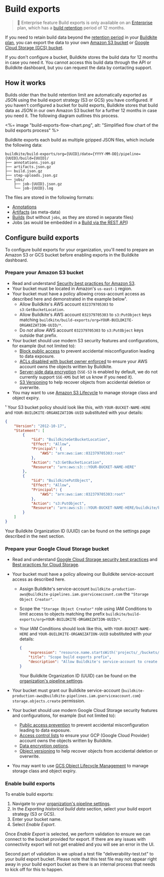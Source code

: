 # Build exports

> 📘 Enterprise feature
> Build exports is only available on an [Enterprise](https://buildkite.com/pricing) plan, which has a [build retention](/docs/pipelines/build-retention) period of 12 months.

If you need to retain build data beyond the [retention period](/docs/pipelines/build-retention) in your [Buildkite plan](https://buildkite.com/pricing), you can export the data to your own [Amazon S3 bucket](https://aws.amazon.com/s3/) or [Google Cloud Storage (GCS) bucket](https://cloud.google.com/storage).

If you don't configure a bucket, Buildkite stores the build data for 12 months in case you need it. You cannot access this build data through the API or Buildkite dashboard, but you can request the data by contacting support.

## How it works

Builds older than the build retention limit are automatically exported as JSON using the build export strategy (S3 or GCS) you have configured. If you haven't configured a bucket for build exports, Buildkite stores that build data as JSON in our own Amazon S3 bucket for a further 12 months in case you need it. The following diagram outlines this process.

<%= image "build-exports-flow-chart.png", alt: "Simplified flow chart of the build exports process" %>

Buildkite exports each build as multiple gzipped JSON files, which include the following data:

```
buildkite/build-exports/org={UUID}/date={YYYY-MM-DD}/pipeline={UUID}/build={UUID}/
├── annotations.json.gz
├── artifacts.json.gz
├── build.json.gz
├── step-uploads.json.gz
└── jobs/
    ├── job-{UUID}.json.gz
    └── job-{UUID}.log
```

The files are stored in the following formats:

-   [Annotations](https://buildkite.com/docs/apis/rest-api/annotations#list-annotations-for-a-build)
-   [Artifacts](https://buildkite.com/docs/apis/rest-api/artifacts#list-artifacts-for-a-build) (as meta-data)
-   [Builds](https://buildkite.com/docs/apis/rest-api/builds#get-a-build) (but without `jobs`, as they are stored in separate files)
-   Jobs (as would be embedded in a [Build via the REST API](https://buildkite.com/docs/apis/rest-api/builds#get-a-build))

## Configure build exports

To configure build exports for your organization, you'll need to prepare an Amazon S3 or GCS bucket before enabling exports in the Buildkite dashboard.

### Prepare your Amazon S3 bucket

-   Read and understand [Security best practices for Amazon S3](https://docs.aws.amazon.com/AmazonS3/latest/userguide/security-best-practices.html).
-   Your bucket must be located in Amazon's `us-east-1` region.
-   Your bucket must have a policy allowing cross-account access as described here and demonstrated in the example below¹.
    -   Allow Buildkite's AWS account `032379705303` to `s3:GetBucketLocation`.
    -   Allow Buildkite's AWS account `032379705303` to `s3:PutObject` keys matching `buildkite/build-exports/org=YOUR-BUILDKITE-ORGANIZATION-UUID/*`.
    -   Do _not_ allow AWS account `032379705303` to `s3:PutObject` keys outside that prefix.
-   Your bucket should use modern S3 security features and configurations, for example (but not limited to):
    -   [Block public access](https://docs.aws.amazon.com/AmazonS3/latest/userguide/access-control-block-public-access.html) to prevent accidental misconfiguration leading to data exposure.
    -   [ACLs disabled with bucket owner enforced](https://docs.aws.amazon.com/AmazonS3/latest/userguide/about-object-ownership.html) to ensure your AWS account owns the objects written by Buildkite.
    -   [Server-side data encryption](https://docs.aws.amazon.com/AmazonS3/latest/userguide/serv-side-encryption.html) (`SSE-S3` is enabled by default, we do not currently support `SSE-KMS` but let us know if you need it).
    -   [S3 Versioning](https://docs.aws.amazon.com/AmazonS3/latest/userguide/Versioning.html) to help recover objects from accidental deletion or overwrite.
-   You may want to use [Amazon S3 Lifecycle](https://docs.aws.amazon.com/AmazonS3/latest/userguide/object-lifecycle-mgmt.html) to manage storage class and object expiry.

¹ Your S3 bucket policy should look like this, with `YOUR-BUCKET-NAME-HERE` and
`YOUR-BUILDKITE-ORGANIZATION-UUID` substituted with your details:

```json
{
    "Version": "2012-10-17",
    "Statement": [
        {
            "Sid": "BuildkiteGetBucketLocation",
            "Effect": "Allow",
            "Principal": {
                "AWS": "arn:aws:iam::032379705303:root"
            },
            "Action": "s3:GetBucketLocation",
            "Resource": "arn:aws:s3:::YOUR-BUCKET-NAME-HERE"
        },
        {
            "Sid": "BuildkitePutObject",
            "Effect": "Allow",
            "Principal": {
                "AWS": "arn:aws:iam::032379705303:root"
            },
            "Action": "s3:PutObject",
            "Resource": "arn:aws:s3:::YOUR-BUCKET-NAME-HERE/buildkite/build-exports/org=YOUR-BUILDKITE-ORGANIZATION-UUID/*"
        }
    ]
}
```

Your Buildkite Organization ID (UUID) can be found on the settings page described in the next section.

### Prepare your Google Cloud Storage bucket

-   Read and understand [Google Cloud Storage security best practices](https://cloud.google.com/security/best-practices) and [Best practices for Cloud Storage](https://cloud.google.com/storage/docs/).
-   Your bucket must have a policy allowing our Buildkite service-account access as described here.

    -   Assign Buildkite's service-account `buildkite-production-aws@buildkite-pipelines.iam.gserviceaccount.com` the `"Storage Object Creator"`.
    -   Scope the `"Storage Object Creator"` role using IAM Conditions to limit access to objects matching the prefix `buildkite/build-exports/org=YOUR-BUILDKITE-ORGANIZATION-UUID/*`.
    -   Your IAM Conditions should look like this, with `YOUR-BUCKET-NAME-HERE` and `YOUR-BUILDKITE-ORGANIZATION-UUID` substituted with your details:

        ```json
        {
            "expression": "resource.name.startsWith('projects/_/buckets/YOUR-BUCKET-NAME-HERE/objects/buildkite/build-exports/org=YOUR-BUILDKITE-ORGANIZATION-UUID/')",
            "title": "Scope build exports prefix",
            "description": "Allow Buildkite's service-account to create objects only within the build exports prefix"
        }
        ```

        Your Buildkite Organization ID (UUID) can be found on the [organization's pipeline settings](https://buildkite.com/organizations/~/pipeline-settings).

-   Your bucket must grant our Buildkite service-account (`buildkite-production-aws@buildkite-pipelines.iam.gserviceaccount.com`) `storage.objects.create` permission.
-   Your bucket should use modern Google Cloud Storage security features and configurations, for example (but not limited to):
    -   [Public access prevention](https://cloud.google.com/storage/docs/public-access-prevention) to prevent accidental misconfiguration leading to data exposure.
    -   [Access control lists](https://cloud.google.com/storage/docs/access-control/lists) to ensure your GCP (Google Cloud Provider) account owns the objects written by Buildkite.
    -   [Data encryption options](https://cloud.google.com/storage/docs/encryption).
    -   [Object versioning](https://cloud.google.com/storage/docs/object-versioning) to help recover objects from accidental deletion or overwrite.
-   You may want to use [GCS Object Lifecycle Management](https://cloud.google.com/storage/docs/lifecycle) to manage storage class and object expiry.

### Enable build exports

To enable build exports:

1. Navigate to your [organization's pipeline settings](https://buildkite.com/organizations/~/pipeline-settings).
1. In the _Exporting historical build data_ section, select your build export strategy (S3 or GCS).
1. Enter your bucket name.
1. Select _Enable Export_.

Once _Enable Export_ is selected, we perform validation to ensure we can connect to the bucket provided for export. If there are any issues with connectivity export will not get enabled and you will see an error in the UI.

Second part of validation is we upload a test file "deliverability-test.txt" to your build export bucket. Please note that this test file may not appear right away in your build export bucket as there is an internal process that needs to kick off for this to happen.
